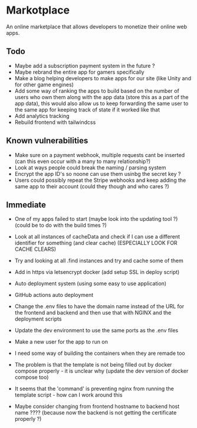 # Markotplace

An online marketplace that allows developers to monetize their online web apps.

## Todo

-   Maybe add a subscription payment system in the future ?
-   Maybe rebrand the entire app for gamers specifically
-   Make a blog helping developers to make apps for our site (like Unity and for other game engines)
-   Add some way of ranking the apps to build based on the number of users who own them along with the app data (store this as a part of the app data), this would also allow us to keep forwarding the same user to the same app for keeping track of state if it worked like that
-   Add analytics tracking
-   Rebuild frontend with tailwindcss

## Known vulnerabilities

-   Make sure on a payment webhook, multiple requests cant be inserted (can this even occur with a many to many relationship?)
-   Look at ways people could break the naming / parsing system
-   Encrypt the app ID's so noone can use them usinbg the secret key ?
-   Users could possibly repeat the Stripe webhooks and keep adding the same app to their account (could they though and who cares ?)

## Immediate

-   One of my apps failed to start (maybe look into the updating tool ?) (could be to do with the build times ?)
-   Look at all instances of cacheData and check if I can use a different identifier for something (and clear cache) (ESPECIALLY LOOK FOR CACHE CLEARS)
-   Try and looking at all .find instances and try and cache some of them
-   Add in https via letsencrypt docker (add setup SSL in deploy script)
-   Auto deployment system (using some easy to use application)
-   GitHub actions auto deployment

-   Change the .env files to have the domain name instead of the URL for the frontend and backend and then use that with NGINX and the deployment scripts
-   Update the dev environment to use the same ports as the .env files
-   Make a new user for the app to run on

-   I need some way of building the containers when they are remade too

-   The problem is that the template is not being filled out by docker compose properly - it is unclear why (update the dev version of docker compose too)
-   It seems that the 'command' is preventing nginx from running the template script - how can I work around this
-   Maybe consider changing from frontend hostname to backend host name ???? (because now the backend is not getting the certificate properly ?)
